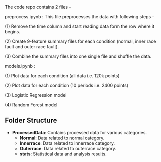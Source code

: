 The code repo contains 2 files -

preprocess.ipynb : This file preprocesses the data with following steps -

(1) Remove the time column and start reading data form the row where it begins.

(2) Create 9-feature summary files for each condition (normal, inner race fault and outer race fault).

(3) Combine the summary files into one single file and shuffle the data. 

models.ipynb : 

(1) Plot data for each condition (all data i.e. 120k points)

(2) Plot data for each condition (10 periods i.e. 2400 points)

(3) Logistic Regression model

(4) Random Forest model




## Folder Structure

- **ProcessedData**: Contains processed data for various categories.
  - **Normal**: Data related to normal category.
  - **Innerrace**: Data related to innerrace category.
  - **Outerrace**: Data related to outerrace category.
  - **stats**: Statistical data and analysis results.
